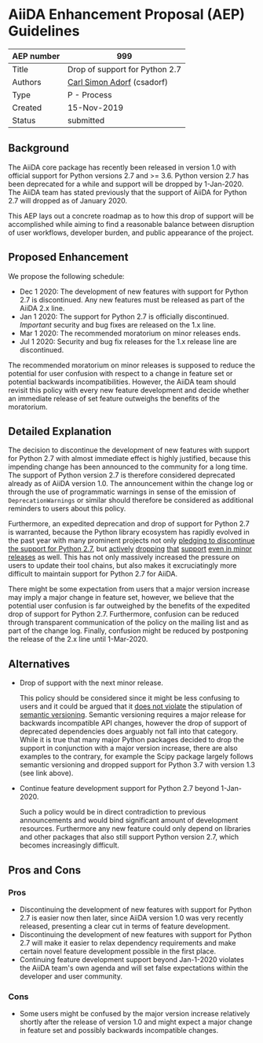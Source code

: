# AiiDA Enhancement Proposal (AEP) Guidelines

| AEP number | 999                                                          |
|------------|--------------------------------------------------------------|
| Title      | Drop of support for Python 2.7                               |
| Authors    | [Carl Simon Adorf](mailto:simon.adorf@epfl.ch) (csadorf)     |
| Type       | P - Process                                                  |
| Created    | 15-Nov-2019                                                  |
| Status     | submitted                                                    |

## Background

The AiiDA core package has recently been released in version 1.0 with official support for Python versions 2.7 and >= 3.6.
Python version 2.7 has been deprecated for a while and support will be dropped by 1-Jan-2020.
The AiiDA team has stated previously that the support of AiiDA for Python 2.7 will dropped as of January 2020.

This AEP lays out a concrete roadmap as to how this drop of support will be accomplished while aiming to find a reasonable balance between disruption of user workflows, developer burden, and public appearance of the project.

## Proposed Enhancement

We propose the following schedule:

 * Dec 1 2020: The development of new features with support for Python 2.7 is discontinued.
   Any new features must be released as part of the AiiDA 2.x line.
 * Jan 1 2020: The support for Python 2.7 is officially discontinued.
   *Important* security and bug fixes are released on the 1.x line.
 * Mar 1 2020: The recommended moratorium on minor releases ends.
 * Jul 1 2020: Security and bug fix releases for the 1.x release line are  discontinued.

The recommended moratorium on minor releases is supposed to reduce the potential for user confusion with respect to a change in feature set or potential backwards incompatibilities.
However, the AiiDA team should revisit this policy with every new feature development and decide whether an immediate release of set feature outweighs the benefits of the moratorium.

## Detailed Explanation

The decision to discontinue the development of new features with support for Python 2.7 with almost immediate effect is highly justified, because this impending change has been announced to the community for a long time.
The support of Python version 2.7 is therefore considered deprecated already as of AiiDA version 1.0.
The announcement within the change log or through the use of programmatic warnings in sense of the emission of `DeprecationWarnings` or similar should therefore be considered as additional reminders to users about this policy.

Furthermore, an expedited deprecation and drop of support for Python 2.7 is warranted, because the Python library ecosystem has rapidly evolved in the past year with many prominent projects not only [pledging to discontinue the support for Python 2.7](https://python3statement.org/), but [actively](https://docs.scipy.org/doc/numpy/release.html#numpy-1-17-0-release-notes) [dropping](https://scikit-learn.org/stable/whats_new.html#version-0-20-0) [that](https://docs.djangoproject.com/en/2.2/releases/2.0/) [support](https://matplotlib.org/3.0.0/api/api_changes.html?highlight=python#api-changes-for-3-0-0) [even in minor releases](https://docs.scipy.org/doc/scipy/reference/release.1.3.0.html) as well.
This has not only massively increased the pressure on users to update their tool chains, but also makes it excruciatingly more difficult to maintain support for Python 2.7 for AiiDA.

There might be some expectation from users that a major version increase may imply a major change in feature set, however, we believe that the potential user confusion is far outweighed by the benefits of the expedited drop of support for Python 2.7.
Furthermore, confusion can be reduced through transparent communication of the policy on the mailing list and as part of the change log.
Finally, confusion might be reduced by postponing the release of the 2.x line until 1-Mar-2020.

## Alternatives

  * Drop of support with the next minor release.

    This policy should be considered since it might be less confusing to users and it could be argued that it [does not violate](https://semver.org/#what-should-i-do-if-i-update-my-own-dependencies-without-changing-the-public-api) the stipulation of [semantic versioning](https://semver.org/#summary).
    Semantic versioning requires a major release for backwards incompatible API changes, however the drop of support of deprecated dependencies does arguably not fall into that category.
    While it is true that many major Python packages decided to drop the support in conjunction with a major version increase, there are also examples to the contrary, for example the Scipy package largely follows semantic versioning and dropped support for Python 3.7 with version 1.3 (see link above).

  * Continue feature development support for Python 2.7 beyond 1-Jan-2020.

    Such a policy would be in direct contradiction to previous announcements and would bind significant amount of development resources.
    Furthermore any new feature could only depend on libraries and other packages that also still support Python version 2.7, which becomes increasingly difficult.

## Pros and Cons

### Pros

  * Discontinuing the development of new features with support for Python 2.7 is easier now then later, since AiiDA version 1.0 was very recently released, presenting a clear cut in terms of feature development.
  * Discontinuing the development of new features with support for Python 2.7 will make it easier to relax dependency requirements and make certain novel feature development possible in the first place.
  * Continuing feature development support beyond Jan-1-2020 violates the AiiDA team's own agenda and will set false expectations within the developer and user community.

### Cons

  * Some users might be confused by the major version increase relatively shortly after the release of version 1.0 and might expect a major change in feature set and possibly backwards incompatible changes.
